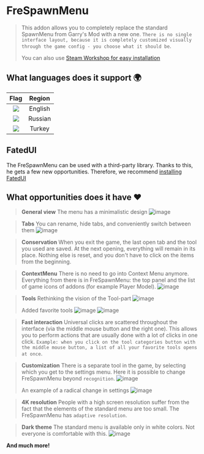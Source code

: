# FreSpawnMenu
> This addon allows you to completely replace the standard SpawnMenu from Garry's Mod with a new one. `There is no single interface layout, because it is completely customized visually through the game config - you choose what it should be`.
>
> You can also use [Steam Workshop for easy installation](https://steamcommunity.com/sharedfiles/filedetails/?id=2613708971)

## What languages does it support 🌍
| Flag | Region |
| :-: | :---------: |
| ![](https://raw.githubusercontent.com/yammadev/flag-icons/master/png/GB%402x.png) | English |
| ![](https://raw.githubusercontent.com/yammadev/flag-icons/master/png/RU%402x.png) | Russian |
| ![](https://raw.githubusercontent.com/yammadev/flag-icons/master/png/TR%402x.png) | Turkey |

## FatedUI 
The FreSpawnMenu can be used with a third-party library. Thanks to this, he gets a few new opportunities. Therefore, we recommend [installing FatedUI](https://github.com/darkfated)

## What opportunities does it have ❤️
> **General view**
> The menu has a minimalistic design
> ![image](https://github.com/darkfated/FreSpawnmenu/assets/49955245/eba8b1cc-deab-49c8-8267-58f27a5f486d)

> **Tabs**
> You can rename, hide tabs, and conveniently switch between them
> ![image](https://github.com/darkfated/FreSpawnmenu/assets/49955245/2daf9f8d-36eb-47d4-a88a-5a58b4921492)

> **Conservation**
> When you exit the game, the last open tab and the tool you used are saved. At the next opening, everything will remain in its place. Nothing else is reset, and you don't have to click on the items from the beginning.

> **ContextMenu**
> There is no need to go into Context Menu anymore. Everything from there is in FreSpawnMenu: the top panel and the list of game icons of addons (for example Player Model).
> ![image](https://github.com/darkfated/FreSpawnmenu/assets/49955245/3a2f1747-c35a-43f4-9304-a06b661a8b4d)

> **Tools**
> Rethinking the vision of the Tool-part
> ![image](https://github.com/darkfated/FreSpawnmenu/assets/49955245/56f7b68e-71d6-4c35-8ae5-4c36cbcbefa9)
>
> Added favorite tools
> ![image](https://github.com/darkfated/FreSpawnmenu/assets/49955245/488eab8e-6ffa-4e23-8fc2-dff671655b67)
> ![image](https://github.com/darkfated/FreSpawnmenu/assets/49955245/9e44e16c-8f37-4096-be77-96768aee9360)

> **Fast interaction**
> Universal clicks are scattered throughout the interface (via the middle mouse button and the right one). This allows you to perform actions that are usually done with a lot of clicks in one click. `Example: when you click on the tool categories button with the middle mouse button, a list of all your favorite tools opens at once`.

> **Customization**
> There is a separate tool in the game, by selecting which you get to the settings menu. Here it is possible to change FreSpawnMenu beyond `recognition`.
> ![image](https://github.com/darkfated/FreSpawnmenu/assets/49955245/3571ee6c-a130-4a2a-8504-a6dd586e1563)
>
> An example of a radical change in settings
> ![image](https://github.com/darkfated/FreSpawnmenu/assets/49955245/6aca91cf-65b3-4127-99ce-78181d785f63)

> **4K resolution**
> People with a high screen resolution suffer from the fact that the elements of the standard menu are too small. The FreSpawnMenu has `adaptive resolution`.

> **Dark theme**
> The standard menu is available only in white colors. Not everyone is comfortable with this.
> ![image](https://github.com/darkfated/FreSpawnmenu/assets/49955245/b0d760ac-6dc1-4be6-9942-12edcbc718b6)

**And much more!**

